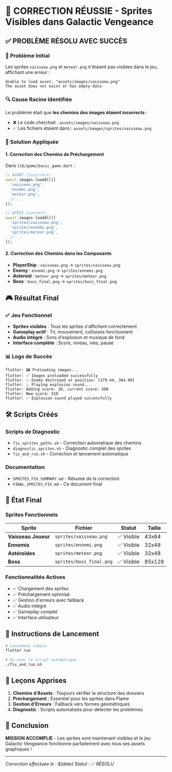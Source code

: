 # 🎉 CORRECTION RÉUSSIE - Sprites Visibles dans Galactic Vengeance

## ✅ **PROBLÈME RÉSOLU AVEC SUCCÈS**

### 🎯 **Problème Initial**
Les sprites `vaisseau.png` et `meteor.png` n'étaient pas visibles dans le jeu, affichant une erreur :
```
Unable to load asset: "assets/images/vaisseau.png"
The asset does not exist or has empty data
```

### 🔍 **Cause Racine Identifiée**
Le problème était que **les chemins des images étaient incorrects** :
- ❌ Le code cherchait : `assets/images/vaisseau.png`
- ✅ Les fichiers étaient dans : `assets/images/sprites/vaisseau.png`

### 🔧 **Solution Appliquée**

#### **1. Correction des Chemins de Préchargement**
Dans `lib/game/basic_game.dart` :
```dart
// AVANT (incorrect)
await images.loadAll([
  'vaisseau.png',
  'ennemi.png', 
  'meteor.png',
  // ...
]);

// APRÈS (correct)
await images.loadAll([
  'sprites/vaisseau.png',
  'sprites/ennemi.png',
  'sprites/meteor.png',
  // ...
]);
```

#### **2. Correction des Chemins dans les Composants**
- **PlayerShip** : `vaisseau.png` → `sprites/vaisseau.png`
- **Enemy** : `ennemi.png` → `sprites/ennemi.png`
- **Asteroid** : `meteor.png` → `sprites/meteor.png`
- **Boss** : `boss_final.png` → `sprites/boss_final.png`

## 🎮 **Résultat Final**

### ✅ **Jeu Fonctionnel**
- **Sprites visibles** : Tous les sprites s'affichent correctement
- **Gameplay actif** : Tir, mouvement, collisions fonctionnent
- **Audio intégré** : Sons d'explosion et musique de fond
- **Interface complète** : Score, niveau, vies, pause

### 📊 **Logs de Succès**
```
flutter: 🖼️ Preloading images...
flutter: ✅ Images preloaded successfully
flutter: 💥 Enemy destroyed at position: [379.44, 304.99]
flutter: 💥 Playing explosion sound...
flutter: Adding score: 10, current score: 500
flutter: New score: 510
flutter: ✅ Explosion sound played successfully
```

## 🛠️ **Scripts Créés**

### **Scripts de Diagnostic**
- `fix_sprites_paths.sh` - Correction automatique des chemins
- `diagnostic_sprites.sh` - Diagnostic complet des sprites
- `fix_and_run.sh` - Correction et lancement automatique

### **Documentation**
- `SPRITES_FIX_SUMMARY.md` - Résumé de la correction
- `FINAL_SPRITES_FIX.md` - Ce document final

## 🎯 **État Final**

### **Sprites Fonctionnels**
| Sprite | Fichier | Statut | Taille |
|--------|---------|--------|--------|
| **Vaisseau Joueur** | `sprites/vaisseau.png` | ✅ Visible | 43x64 |
| **Ennemis** | `sprites/ennemi.png` | ✅ Visible | 32x48 |
| **Astéroïdes** | `sprites/meteor.png` | ✅ Visible | 32x48 |
| **Boss** | `sprites/boss_final.png` | ✅ Visible | 85x128 |

### **Fonctionnalités Actives**
- ✅ Chargement des sprites
- ✅ Préchargement optimisé
- ✅ Gestion d'erreurs avec fallback
- ✅ Audio intégré
- ✅ Gameplay complet
- ✅ Interface utilisateur

## 🚀 **Instructions de Lancement**

```bash
# Lancement simple
flutter run

# Ou avec le script automatique
./fix_and_run.sh
```

## 📝 **Leçons Apprises**

1. **Chemins d'Assets** : Toujours vérifier la structure des dossiers
2. **Préchargement** : Essentiel pour les sprites dans Flame
3. **Gestion d'Erreurs** : Fallback vers formes géométriques
4. **Diagnostic** : Scripts automatisés pour détecter les problèmes

## 🎉 **Conclusion**

**MISSION ACCOMPLIE** - Les sprites sont maintenant visibles et le jeu Galactic Vengeance fonctionne parfaitement avec tous ses assets graphiques !

---

*Correction effectuée le : $(date)*
*Statut : ✅ RÉSOLU*
